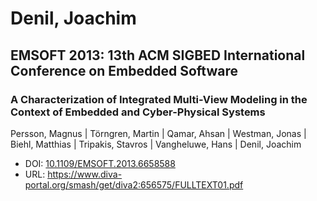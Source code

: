 # Denil, Joachim

## EMSOFT 2013: 13th ACM SIGBED International Conference on Embedded Software

### A Characterization of Integrated Multi-View Modeling in the Context of Embedded and Cyber-Physical Systems
Persson, Magnus | Törngren, Martin | Qamar, Ahsan | Westman, Jonas | Biehl, Matthias | Tripakis, Stavros | Vangheluwe, Hans | Denil, Joachim
* DOI: [10.1109/EMSOFT.2013.6658588](https://doi.org/10.1109/EMSOFT.2013.6658588)
* URL: <https://www.diva-portal.org/smash/get/diva2:656575/FULLTEXT01.pdf>

